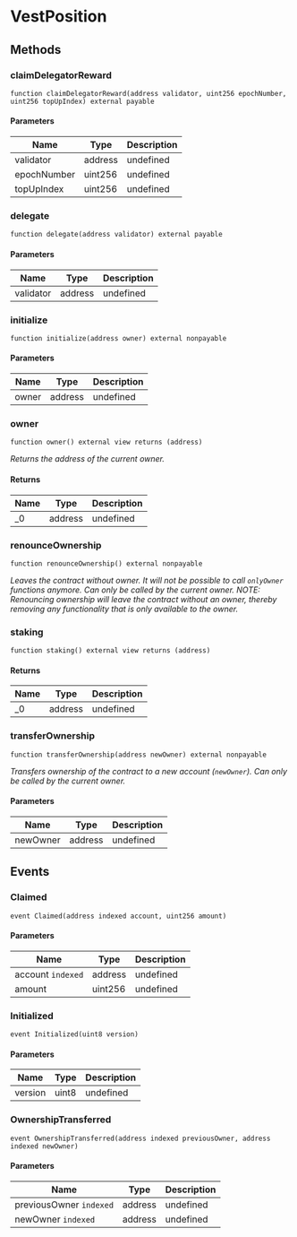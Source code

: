 # VestPosition









## Methods

### claimDelegatorReward

```solidity
function claimDelegatorReward(address validator, uint256 epochNumber, uint256 topUpIndex) external payable
```





#### Parameters

| Name | Type | Description |
|---|---|---|
| validator | address | undefined |
| epochNumber | uint256 | undefined |
| topUpIndex | uint256 | undefined |

### delegate

```solidity
function delegate(address validator) external payable
```





#### Parameters

| Name | Type | Description |
|---|---|---|
| validator | address | undefined |

### initialize

```solidity
function initialize(address owner) external nonpayable
```





#### Parameters

| Name | Type | Description |
|---|---|---|
| owner | address | undefined |

### owner

```solidity
function owner() external view returns (address)
```



*Returns the address of the current owner.*


#### Returns

| Name | Type | Description |
|---|---|---|
| _0 | address | undefined |

### renounceOwnership

```solidity
function renounceOwnership() external nonpayable
```



*Leaves the contract without owner. It will not be possible to call `onlyOwner` functions anymore. Can only be called by the current owner. NOTE: Renouncing ownership will leave the contract without an owner, thereby removing any functionality that is only available to the owner.*


### staking

```solidity
function staking() external view returns (address)
```






#### Returns

| Name | Type | Description |
|---|---|---|
| _0 | address | undefined |

### transferOwnership

```solidity
function transferOwnership(address newOwner) external nonpayable
```



*Transfers ownership of the contract to a new account (`newOwner`). Can only be called by the current owner.*

#### Parameters

| Name | Type | Description |
|---|---|---|
| newOwner | address | undefined |



## Events

### Claimed

```solidity
event Claimed(address indexed account, uint256 amount)
```





#### Parameters

| Name | Type | Description |
|---|---|---|
| account `indexed` | address | undefined |
| amount  | uint256 | undefined |

### Initialized

```solidity
event Initialized(uint8 version)
```





#### Parameters

| Name | Type | Description |
|---|---|---|
| version  | uint8 | undefined |

### OwnershipTransferred

```solidity
event OwnershipTransferred(address indexed previousOwner, address indexed newOwner)
```





#### Parameters

| Name | Type | Description |
|---|---|---|
| previousOwner `indexed` | address | undefined |
| newOwner `indexed` | address | undefined |




